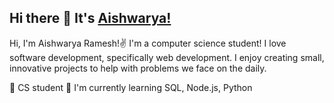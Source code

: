 ## Hi there 👋 It's [Aishwarya!](http://github.com/ashram15)

Hi, I'm Aishwarya Ramesh!✌️ I'm a computer science student! I love software development, specifically web development. I enjoy creating small, innovative projects to help with problems we face on the daily. 

🏫 CS student
📖 I'm currently learning SQL, Node.js, Python

